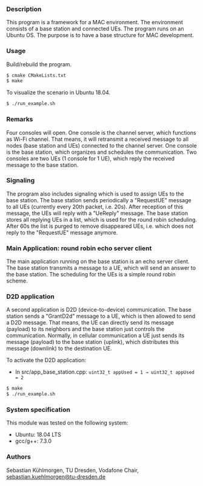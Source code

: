 ### Description
This program is a framework for a MAC environment. The environment consists of a base station and connected UEs. The program runs on an Ubuntu OS. The purpose is to have a base structure for MAC development.

### Usage
Build/rebuild the program.
```sh
$ cmake CMakeLists.txt
$ make
```
To visualize the scenario in Ubuntu 18.04.
```sh
$ ./run_example.sh
```
### Remarks
Four consoles will open. One console is the channel server, which functions as Wi-Fi channel. That means, it will retransmit a received message to all nodes (base station and UEs) connected to the channel server. One console is the base station, which organizes and schedules the communication. Two consoles are two UEs (1 console for 1 UE), which reply the received message to the base station.

### Signaling
The program also includes signaling which is used to assign UEs to the base station. The base station sends periodically a "RequestUE" message to all UEs (currently every 20th packet, i.e. 20s). After reception of this message, the UEs will reply with a "UeReply" message. The base station stores all replying UEs in a list, which is used for the round robin scheduling. After 60s the list is purged to remove disappeared UEs, i.e. which does not reply to the "RequestUE" message anymore.

### Main Application: round robin echo server client
The main application running on the base station is an echo server client. The base station transmits a message to a UE, which will send an answer to the base station. The scheduling for the UEs is a simple round robin scheme.

### D2D application
A second application is D2D (device-to-device) communication. The base station sends a "GrantD2d" message to a UE, which is then allowed to send a D2D message. That means, the UE can directly send its message (payload) to its neighbors and the base station just controls the communication. Normally, in cellular communication a UE just sends its message (payload) to the base station (uplink), which distributes this message (downlink) to the destination UE. 

To activate the D2D application:

* In src/app_base_station.cpp: ```uint32_t appUsed = 1 → uint32_t appUsed = 2```
```sh
$ make
$ ./run_example.sh
```

### System specification
This module was tested on the following system:
* Ubuntu: 18.04 LTS
* gcc/g++: 7.3.0

### Authors
Sebastian Kühlmorgen, TU Dresden, Vodafone Chair, <sebastian.kuehlmorgen@tu-dresden.de>
